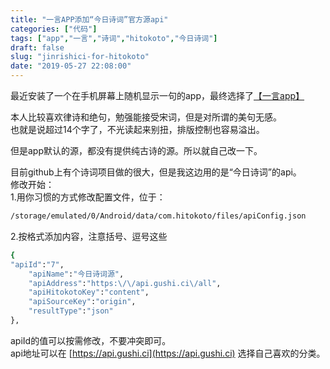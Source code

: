 ```yaml
---
title: "一言APP添加“今日诗词”官方源api"
categories: ["代码"]
tags: ["app","一言","诗词","hitokoto","今日诗词"]
draft: false
slug: "jinrishici-for-hitokoto"
date: "2019-05-27 22:08:00"
---
```


最近安装了一个在手机屏幕上随机显示一句的app，最终选择了[【一言app】](https://www.coolapk.com/apk/com.hitokoto)

本人比较喜欢律诗和绝句，勉强能接受宋词，但是对所谓的美句无感。  
也就是说超过14个字了，不光读起来别扭，排版控制也容易溢出。 
 
但是app默认的源，都没有提供纯古诗的源。所以就自己改一下。  

目前github上有个诗词项目做的很大，但是我这边用的是“今日诗词”的api。  
修改开始：  
1.用你习惯的方式修改配置文件，位于：  

```bash
/storage/emulated/0/Android/data/com.hitokoto/files/apiConfig.json
```


2.按格式添加内容，注意括号、逗号这些  

```bash
{
"apiId":"7",
    "apiName":"今日诗词源",
    "apiAddress":"https:\/\/api.gushi.ci\/all",
    "apiHitokotoKey":"content",
    "apiSourceKey":"origin",
    "resultType":"json"
},
```


apiId的值可以按需修改，不要冲突即可。  
api地址可以在 [https://api.gushi.ci](https://api.gushi.ci) 选择自己喜欢的分类。
